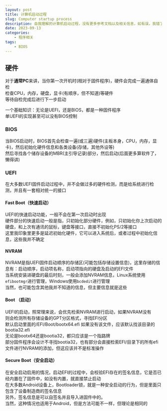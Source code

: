 ```yaml
---
layout: post
title: 计算机启动过程
slug: Computer startup process
description: 自我理解的计算机启动过程，没有更多参考文档以及相关信息，如有误，我错了，啥时候改，看心情。
date: 2023-09-13
categories: 
    - 程序相关
tags: 
    - BIOS
---
```

## 硬件

对于**通常PC**来讲，当你第一次开机时(相对于固件程序)，硬件会完成一遍通体自检  
检查CPU，内存，硬盘，显卡(有顺序，但不知道)等硬件  
等待自检完成后进行下一步启动

一个基础知识：无论是UEFI，还是BIOS，都是一种固件程序  
单UEFI的实现甚至可以没有BIOS控制

### BIOS

当BIOS启动时，BIOS首先会检查一遍(或三遍)硬件(主板本身，CPU，内存，显卡)，然后初始化硬件信息和各类设备(存储，其他外设等)  
然后寻找各个储存设备的MBR(主引导记录)部分，然后启动(后面更多算软件了，懒得讲)

### UEFI

在大多数UEFI固件启动过程中，并不会做过多的硬件检测，而是给系统进行检测，并且有一套相对统一的接口

#### Fast Boot（快速启动）

UEFI的快速启动功能，一般不会在第一次启动时出现  
硬件部分的快速启动一般是指，只初始化部分硬件，例如，只初始化你上次启动的硬盘，和上次有通讯的鼠标，键盘等接口，直接不初始化PS/2等接口  
这里我印象里更多是延迟初始化硬件，它可以进入系统后，或者过程中初始化信息，这些我并不确定  

#### NVRAM

NVRAM是指UEFI固件启动顺序的存储区(可能包括存储设置信息)，这里存储的信息有：启动顺序，启动项名称，启动项指向的硬盘及启动的EFI文件  
当系统安装进硬盘的最后时刻，一般会添加NVRAM信息，Linux系统使用`efibootmgr`进行管理，Windows使用`bcdedit`进行管理  
当然，也可能包含其他我并不知道的信息，但主要信息就是这些

#### Boot （启动）

UEFI的启动，照常理来说，会优先检索NVRAM进行启动，如果NVRAM没有  
则会检测所有存储设备的GPT分区格式，寻找EFI分区  
默认启动里面的/EFI/Boot/bootx64.efi 如果没有该文件，应该默认找该目录的bootia32.efi  
无论是bootx64还是bootia32，都只应该是一个指路牌  
部分固件程序会设计不寻找bootia32，也有部分会直接检索EFI/目录下的所有efi文件进行NVRAM的添加，但这应该并不是标准操作

#### Secure Boot（安全启动）

在安全启动启用的情况，启动EFI的过程中，会校验EFI存在的签名信息，它是否已经内置在了固件中，如没有内置，就直接禁止启动  
在大多数Android设备上，Bootloader锁，就是一种安全启动的行为，但是里面只包含了设备制造商的签名信息  
另外，签名信息是可以自签名并且导入进固件中的。  
当然，这种情况也适用于Android，但是方法可能不一样，但理论是相同的
